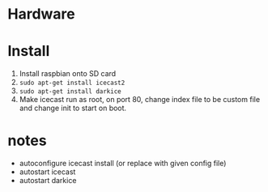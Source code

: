 # Hardware

# Install
1. Install raspbian onto SD card
3. `sudo apt-get install icecast2`
4. `sudo apt-get install darkice`
5. Make icecast run as root, on port 80, change index file to be custom file and change init to start on boot.




# notes

- autoconfigure icecast install (or replace with given config file)
- autostart icecast
- autostart darkice
